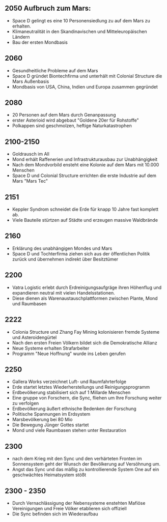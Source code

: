 ## 2050 Aufbruch zum Mars:
- Space D gelingt es eine 10 Personensiedlung zu auf dem Mars zu erhalten. 
- Klimaneutralität in den Skandinavischen und Mitteleuropäischen Ländern
- Bau der ersten Mondbasis

## 2060 
- Gesundheitliche Probleme auf dem Mars
- Space D gründet Biontechfirma und unterhält mit Colonial Structure die Mars Außenbasis
- Mondbasis von USA, China, Indien und Europa zusammen gegründet

## 2080
- 20 Personen auf dem Mars durch Genanpassung 
- erster Asterioid wird abgebaut "Goldene 20er für Rohstoffe"
- Polkappen sind geschmolzen, heftige Naturkatastrophen

## 2100-2150
- Goldrausch im All
- Mond erhält Raffenerien und Infrastrukturausbau zur Unabhängigkeit
- Nach dem Mondvorbild ensteht eine Kolonie auf dem Mars mit 10.000 Menschen
- Space D und Colonial Structure errichten die erste Industrie auf dem Mars "Mars Tec"

## 2151
- Keppler Syndrom schneidet die Erde für knapp 10 Jahre fast komplett ab. 
- Viele Bauteile stürtzen auf Städte und erzeugen massive Waldbrände

## 2160
- Erklärung des unabhängigen Mondes und Mars
- Space D und Tochterfirma ziehen sich aus der öffentlichen Politik zurück
und übernehmen indirekt über Besitztümer

## 2200
- Vatra Logistic erlebt durch Erdreinigungsaufgräge ihren Höhenflug und expandieren neutral mit vielen Handelsstationen. 
- Diese dienen als Warenaustauschplattformen zwischen Plante, Mond und Raumbasen 

## 2222
- Colonia Structure und Zhang Fay Mining kolonisieren fremde Systeme und Asteroidengürtel
- Nach den ersten Freien Völkern bildet sich die Demokratische Allianz
- Neue Systeme erhalten Strafarbeiter
- Programm "Neue Hoffnung" wurde ins Leben gerufen

## 2250
- Gallera Works verzeichnet Luft- und Raumfahrterfolge 
- Erde startet letztes Wiederherstellungs und Reinigungsprogramm
- Erdbevölkerung stabilisiert sich auf 1 Millarde Menschen
- Eine gruppe von Forschern, die Sync, fliehen um Ihre Forschung weiter zu verfolgen
- Erdbevölkerung äußert ethnische Bedenken der Forschung
- Politische Spannungen im Erdsystem 
- Marsbevölkerung bei 80 Mio
- Die Bewegung Jünger Gottes startet
- Mond und viele Raumbasen stehen unter Restauration 

## 2300
- nach dem Krieg mit den Sync und den verhärteten Fronten im Sonnensystem geht 
der Wunsch der Bevölkerung auf Versöhnung um. 
- Angst das Sync und das mäßig zu kontrollierende System One auf ein geschwächtes Heimatsystem stößt

## 2300 - 2350
- Durch Vernachlässigung der Nebensysteme enstehten Mafiöse Vereinigungen und Freie Völker etablieren sich offiziell
- Die Sync befinden sich im Wiederaufbau

